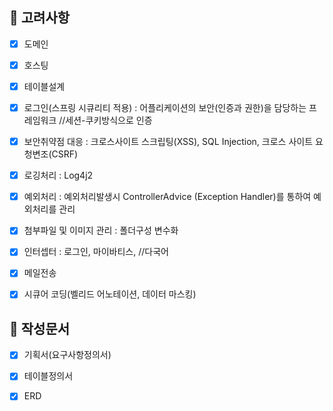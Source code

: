 
## 📝 고려사항

- [x] 도메인
- [x] 호스팅
- [x] 테이블설계
- [x] 로그인(스프링 시큐리티 적용) : 어플리케이션의 보안(인증과 권한)을 담당하는 프레임워크 //세션-쿠키방식으로 인증 
- [x] 보안취약점 대응 : 크로스사이트 스크립팅(XSS), SQL Injection, 크로스 사이트 요청변조(CSRF)
- [x] 로깅처리 : Log4j2
- [x] 예외처리 : 예외처리발생시 ControllerAdvice (Exception Handler)를 통하여 예외처리를 관리
- [x] 첨부파일 및 이미지 관리 : 폴더구성 변수화
- [x] 인터셉터 : 로그인, 마이바티스, //다국어
- [x] 메일전송 
- [x] 시큐어 코딩(벨리드 어노테이션, 데이터 마스킹)


## 📑 작성문서

- [x] 기획서(요구사항정의서)
- [x] 테이블정의서
- [x] ERD

